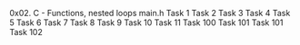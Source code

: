 0x02. C - Functions, nested loops
main.h
Task 1
Task 2
Task 3
Task 4
Task 5
Task 6
Task 7
Task 8
Task 9
Task 10
Task 11
Task 100
Task 101
Task 101
Task 102
